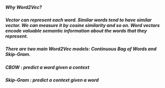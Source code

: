 ##### Why Word2Vec?

##### Vector can represent each word. Similar words tend to have similar vector. We can measure it by cosine similarity and so on. Word vectors encode valuable semantic information about the words that they represent.

##### There are two main Word2Vec models: Continuous Bag of Words and Skip-Gram.
##### CBOW : predict a word given a context
##### Skip-Gram : predict a context given a word